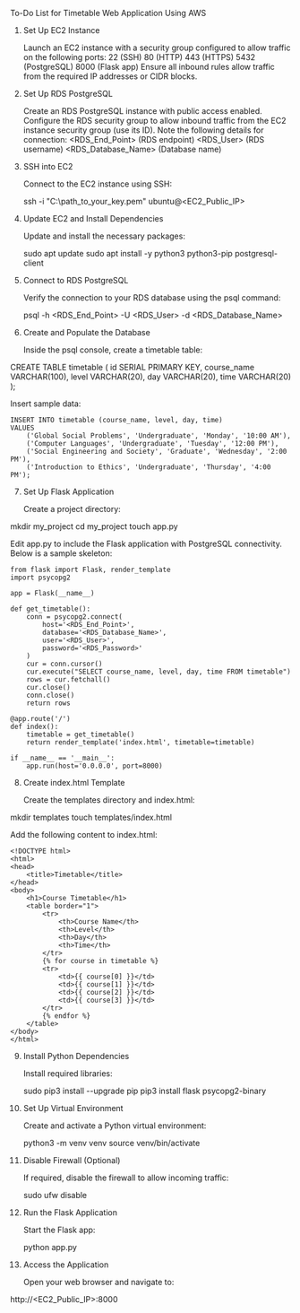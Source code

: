 To-Do List for Timetable Web Application Using AWS
1. Set Up EC2 Instance

    Launch an EC2 instance with a security group configured to allow traffic on the following ports:
        22 (SSH)
        80 (HTTP)
        443 (HTTPS)
        5432 (PostgreSQL)
        8000 (Flask app)
    Ensure all inbound rules allow traffic from the required IP addresses or CIDR blocks.

2. Set Up RDS PostgreSQL

    Create an RDS PostgreSQL instance with public access enabled.
    Configure the RDS security group to allow inbound traffic from the EC2 instance security group (use its ID).
    Note the following details for connection:
        <RDS_End_Point> (RDS endpoint)
        <RDS_User> (RDS username)
        <RDS_Database_Name> (Database name)

3. SSH into EC2

    Connect to the EC2 instance using SSH:

    ssh -i "C:\path_to_your_key.pem" ubuntu@<EC2_Public_IP>

4. Update EC2 and Install Dependencies

    Update and install the necessary packages:

    sudo apt update
    sudo apt install -y python3 python3-pip postgresql-client

5. Connect to RDS PostgreSQL

    Verify the connection to your RDS database using the psql command:

    psql -h <RDS_End_Point> -U <RDS_User> -d <RDS_Database_Name>

6. Create and Populate the Database

    Inside the psql console, create a timetable table:

CREATE TABLE timetable (
    id SERIAL PRIMARY KEY,
    course_name VARCHAR(100),
    level VARCHAR(20),
    day VARCHAR(20),
    time VARCHAR(20)
);

Insert sample data:

    INSERT INTO timetable (course_name, level, day, time)
    VALUES 
        ('Global Social Problems', 'Undergraduate', 'Monday', '10:00 AM'),
        ('Computer Languages', 'Undergraduate', 'Tuesday', '12:00 PM'),
        ('Social Engineering and Society', 'Graduate', 'Wednesday', '2:00 PM'),
        ('Introduction to Ethics', 'Undergraduate', 'Thursday', '4:00 PM');

7. Set Up Flask Application

    Create a project directory:

mkdir my_project
cd my_project
touch app.py

Edit app.py to include the Flask application with PostgreSQL connectivity. Below is a sample skeleton:

    from flask import Flask, render_template
    import psycopg2

    app = Flask(__name__)

    def get_timetable():
        conn = psycopg2.connect(
            host='<RDS_End_Point>',
            database='<RDS_Database_Name>',
            user='<RDS_User>',
            password='<RDS_Password>'
        )
        cur = conn.cursor()
        cur.execute("SELECT course_name, level, day, time FROM timetable")
        rows = cur.fetchall()
        cur.close()
        conn.close()
        return rows

    @app.route('/')
    def index():
        timetable = get_timetable()
        return render_template('index.html', timetable=timetable)

    if __name__ == '__main__':
        app.run(host='0.0.0.0', port=8000)

8. Create index.html Template

    Create the templates directory and index.html:

mkdir templates
touch templates/index.html

Add the following content to index.html:

    <!DOCTYPE html>
    <html>
    <head>
        <title>Timetable</title>
    </head>
    <body>
        <h1>Course Timetable</h1>
        <table border="1">
            <tr>
                <th>Course Name</th>
                <th>Level</th>
                <th>Day</th>
                <th>Time</th>
            </tr>
            {% for course in timetable %}
            <tr>
                <td>{{ course[0] }}</td>
                <td>{{ course[1] }}</td>
                <td>{{ course[2] }}</td>
                <td>{{ course[3] }}</td>
            </tr>
            {% endfor %}
        </table>
    </body>
    </html>

9. Install Python Dependencies

    Install required libraries:

    sudo pip3 install --upgrade pip
    pip3 install flask psycopg2-binary

10. Set Up Virtual Environment

    Create and activate a Python virtual environment:

    python3 -m venv venv
    source venv/bin/activate

11. Disable Firewall (Optional)

    If required, disable the firewall to allow incoming traffic:

    sudo ufw disable

12. Run the Flask Application

    Start the Flask app:

    python app.py

13. Access the Application

    Open your web browser and navigate to:

http://<EC2_Public_IP>:8000
